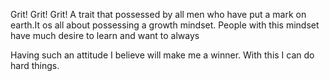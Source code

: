 Grit! Grit! Grit!
A trait that possessed by all men who
have put a mark on earth.It os all about 
possessing a growth mindset. People with 
this mindset have much desire to learn 
and want to always

Having such an attitude I believe will 
make me a winner. With this I can do hard 
things.
